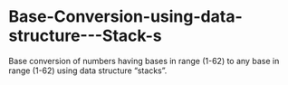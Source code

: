 # Base-Conversion-using-data-structure---Stack-s
Base conversion of numbers having bases in range (1-62) to any base in range (1-62) using data structure “stacks”.
